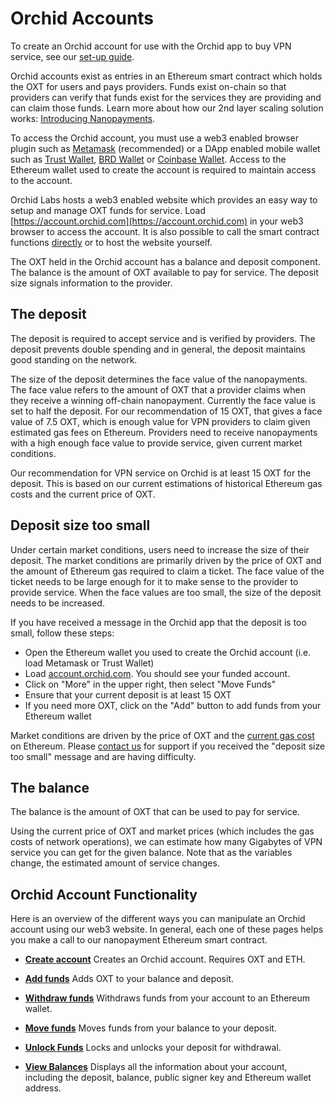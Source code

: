 # Orchid Accounts

To create an Orchid account for use with the Orchid app to buy VPN service, see our [set-up guide](https://orchid.com/join).

Orchid accounts exist as entries in an Ethereum smart contract which holds the OXT for users and pays providers. Funds exist on-chain so that providers can verify that funds exist for the services they are providing and can claim those funds. Learn more about how our 2nd layer scaling solution works: [Introducing Nanopayments](https://blog.orchid.com/introducing-nanopayments).

To access the Orchid account, you must use a web3 enabled browser plugin such as [Metamask](https://metamask.io) (recommended) or a DApp enabled mobile wallet such as [Trust Wallet](https://trustwallet.com), [BRD Wallet](https://brd.com) or [Coinbase Wallet](https://wallet.coinbase.com). Access to the Ethereum wallet used to create the account is required to maintain access to the account.

Orchid Labs hosts a web3 enabled website which provides an easy way to setup and manage OXT funds for service. Load [https://account.orchid.com](https://account.orchid.com) in your web3 browser to access the account. It is also possible to call the smart contract functions [directly](https://etherscan.io/address/0xb02396f06CC894834b7934ecF8c8E5Ab5C1d12F1#code) or to host the website yourself.

The OXT held in the Orchid account has a balance and deposit component. The balance is the amount of OXT available to pay for service. The deposit size signals information to the provider.

## The deposit 

The deposit is required to accept service and is verified by providers. The deposit prevents double spending and in general, the deposit maintains good standing on the network.

The size of the deposit determines the face value of the nanopayments. The face value refers to the amount of OXT that a provider claims when they receive a winning off-chain nanopayment. Currently the face value is set to half the deposit. For our recommendation of 15 OXT, that gives a face value of 7.5 OXT, which is enough value for VPN providers to claim given estimated gas fees on Ethereum. Providers need to receive nanopayments with a high enough face value to provide service, given current market conditions.

Our recommendation for VPN service on Orchid is at least 15 OXT for the deposit. This is based on our current estimations of historical Ethereum gas costs and the current price of OXT.

## Deposit size too small

Under certain market conditions, users need to increase the size of their deposit. The market conditions are primarily driven by the price of OXT and the amount of Ethereum gas required to claim a ticket. The face value of the ticket needs to be large enough for it to make sense to the provider to provide service. When the face values are too small, the size of the deposit needs to be increased.

If you have received a message in the Orchid app that the deposit is too small, follow these steps:

- Open the Ethereum wallet you used to create the Orchid account (i.e. load Metamask or Trust Wallet)
- Load [account.orchid.com](https://account.orchid.com). You should see your funded account.
- Click on "More" in the upper right, then select "Move Funds"
- Ensure that your current deposit is at least 15 OXT
- If you need more OXT, click on the "Add" button to add funds from your Ethereum wallet

Market conditions are driven by the price of OXT and the [current gas cost](https://ethgasstation.info) on Ethereum. Please [contact us](https://www.orchid.com/contact) for support if you received the "deposit size too small" message and are having difficulty.

## The balance

The balance is the amount of OXT that can be used to pay for service. 

Using the current price of OXT and market prices (which includes the gas costs of network operations), we can estimate how many Gigabytes of VPN service you can get for the given balance. Note that as the variables change, the estimated amount of service changes.  

## Orchid Account Functionality

Here is an overview of the different ways you can manipulate an Orchid account using our web3 website. In general, each one of these pages helps you make a call to our nanopayment Ethereum smart contract. 

- [**Create account**](https://account.orchid.com)
Creates an Orchid account. Requires OXT and ETH. 

- [**Add funds**](https://account.orchid.com/#addFunds)
Adds OXT to your balance and deposit.

- [**Withdraw funds**](https://account.orchid.com/#withdrawFunds)
Withdraws funds from your account to an Ethereum wallet.

- [**Move funds**](https://account.orchid.com/#moveFunds)
Moves funds from your balance to your deposit. 

- [**Unlock Funds**](https://account.orchid.com/#lockFunds)
Locks and unlocks your deposit for withdrawal.

- [**View Balances**](https://account.orchid.com/#balances)
Displays all the information about your account, including the deposit, balance, public signer key and Ethereum wallet address.
